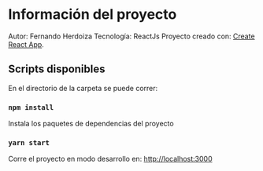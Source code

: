 # Información del proyecto

Autor: Fernando Herdoiza
Tecnología: ReactJs
Proyecto creado con:  [Create React App](https://github.com/facebook/create-react-app).

## Scripts disponibles


En el directorio de la carpeta se puede correr:

### `npm install`

Instala los paquetes de dependencias del proyecto
### `yarn start`

Corre el proyecto en modo desarrollo en: [http://localhost:3000](http://localhost:3000) 



